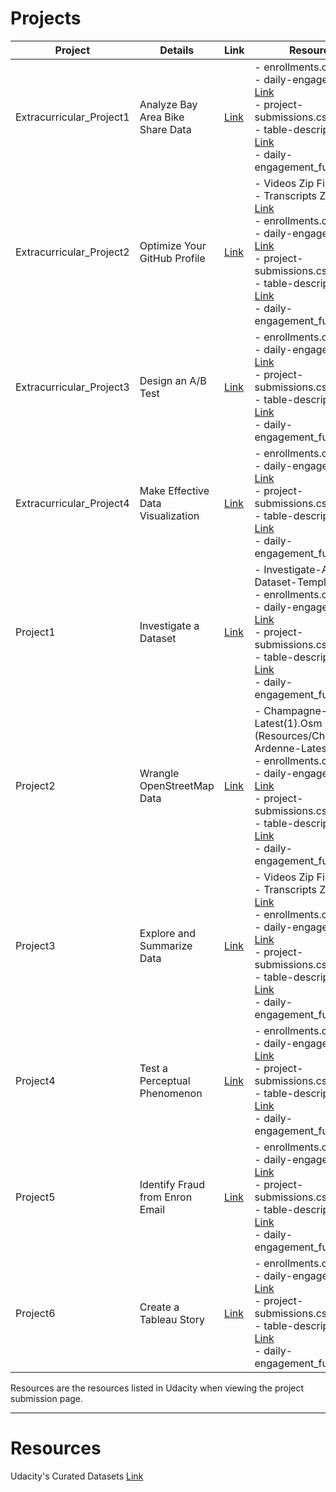 # Projects

Project | Details | Link | Resources
------------ | ------------- | ------------- | -------------
Extracurricular_Project1 | Analyze Bay Area Bike Share Data | [Link](Extracurricular_Project1/) | - enrollments.csv [Link](Resources/enrollments.csv)<br>- daily-engagement.csv [Link](Resources/daily-engagement.csv)<br>- project-submissions.csv [Link](Resources/project-submissions.csv)<br>- table-descriptions.txt [Link](Resources/table-descriptions.txt)<br>- daily-engagement_full.csv [Link](Resources/daily-engagement_full.md)<br>
Extracurricular_Project2 | Optimize Your GitHub Profile | [Link](Extracurricular_Project2/) | - Videos Zip File [Link](Resources/Explore+and+Summarize+Data+Videos.zip)<br>- Transcripts Zip File [Link](Resources/Explore+and+Summarize+Data+Subtitles.zip)<br>- enrollments.csv [Link](Resources/enrollments.csv)<br>- daily-engagement.csv [Link](Resources/daily-engagement.csv)<br>- project-submissions.csv [Link](Resources/project-submissions.csv)<br>- table-descriptions.txt [Link](Resources/table-descriptions.txt)<br>- daily-engagement_full.csv [Link](Resources/daily-engagement_full.md)<br>
Extracurricular_Project3 | Design an A/B Test | [Link](Extracurricular_Project3/) | - enrollments.csv [Link](Resources/enrollments.csv)<br>- daily-engagement.csv [Link](Resources/daily-engagement.csv)<br>- project-submissions.csv [Link](Resources/project-submissions.csv)<br>- table-descriptions.txt [Link](Resources/table-descriptions.txt)<br>- daily-engagement_full.csv [Link](Resources/daily-engagement_full.md)<br>
Extracurricular_Project4 | Make Effective Data Visualization | [Link](Extracurricular_Project4/) | - enrollments.csv [Link](Resources/enrollments.csv)<br>- daily-engagement.csv [Link](Resources/daily-engagement.csv)<br>- project-submissions.csv [Link](Resources/project-submissions.csv)<br>- table-descriptions.txt [Link](Resources/table-descriptions.txt)<br>- daily-engagement_full.csv [Link](Resources/daily-engagement_full.md)<br>
Project1 | Investigate a Dataset | [Link](Project1/) | - Investigate-A-Dataset-Template.lpynb<br>- enrollments.csv [Link](Resources/enrollments.csv)<br>- daily-engagement.csv [Link](Resources/daily-engagement.csv)<br>- project-submissions.csv [Link](Resources/project-submissions.csv)<br>- table-descriptions.txt [Link](Resources/table-descriptions.txt)<br>- daily-engagement_full.csv [Link](Resources/daily-engagement_full.md)<br>
Project2 | Wrangle OpenStreetMap Data | [Link](Project2/) | - Champagne-Ardenne-Latest(1).Osm [Link] (Resources/Champagne-Ardenne-Latest(1).md)<br>- enrollments.csv [Link](Resources/enrollments.csv)<br>- daily-engagement.csv [Link](Resources/daily-engagement.csv)<br>- project-submissions.csv [Link](Resources/project-submissions.csv)<br>- table-descriptions.txt [Link](Resources/table-descriptions.txt)<br>- daily-engagement_full.csv [Link](Resources/daily-engagement_full.md)<br>
Project3 | Explore and Summarize Data | [Link](Project3/) | - Videos Zip File [Link](Resources/Explore+and+Summarize+Data+Videos.zip)<br>- Transcripts Zip File [Link](Resources/Explore+and+Summarize+Data+Subtitles.zip)<br>- enrollments.csv [Link](Resources/enrollments.csv)<br>- daily-engagement.csv [Link](Resources/daily-engagement.csv)<br>- project-submissions.csv [Link](Resources/project-submissions.csv)<br>- table-descriptions.txt [Link](Resources/table-descriptions.txt)<br>- daily-engagement_full.csv [Link](Resources/daily-engagement_full.md)<br>
Project4 | Test a Perceptual Phenomenon | [Link](Project4/) | - enrollments.csv [Link](Resources/enrollments.csv)<br>- daily-engagement.csv [Link](Resources/daily-engagement.csv)<br>- project-submissions.csv [Link](Resources/project-submissions.csv)<br>- table-descriptions.txt [Link](Resources/table-descriptions.txt)<br>- daily-engagement_full.csv [Link](Resources/daily-engagement_full.md)<br>
Project5 | Identify Fraud from Enron Email | [Link](Project5/) | - enrollments.csv [Link](Resources/enrollments.csv)<br>- daily-engagement.csv [Link](Resources/daily-engagement.csv)<br>- project-submissions.csv [Link](Resources/project-submissions.csv)<br>- table-descriptions.txt [Link](Resources/table-descriptions.txt)<br>- daily-engagement_full.csv [Link](Resources/daily-engagement_full.md)<br>
Project6 | Create a Tableau Story | [Link](Project6/) | - enrollments.csv [Link](Resources/enrollments.csv)<br>- daily-engagement.csv [Link](Resources/daily-engagement.csv)<br>- project-submissions.csv [Link](Resources/project-submissions.csv)<br>- table-descriptions.txt [Link](Resources/table-descriptions.txt)<br>- daily-engagement_full.csv [Link](Resources/daily-engagement_full.md)<br>

Resources are the resources listed in Udacity when viewing the project submission page.

----------------------------------------------------------------------------------------

# Resources
Udacity's Curated Datasets [Link](Resources/)
